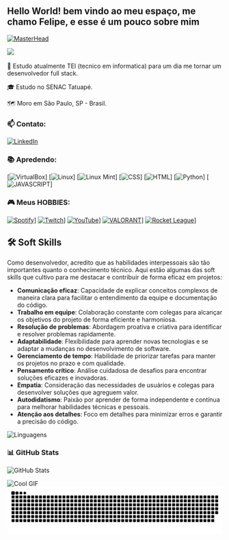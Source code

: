 ## Hello World! bem vindo ao meu espaço, me chamo Felipe, e esse é um pouco sobre mim

[![MasterHead](https://i.pinimg.com/originals/9f/b0/e9/9fb0e9a48e6b312f4725d9497d31c46a.gif)]()

<img src="https://visitcount.itsvg.in/api?id=dev-felpss&label=Profile%20Views&color=1&icon=7&pretty=true" />


🌱 Estudo atualmente TEI (tecnico em informatica) para um dia me tornar um desenvolvedor full stack.

🎓 Estudo no SENAC Tatuapé.

🗺 Moro em São Paulo, SP - Brasil.

### 📫 Contato:

[![LinkedIn](https://img.shields.io/badge/-LinkedIn-0077B5?style=for-the-badge&logo=LinkedIn&logoColor=white)](https://www.linkedin.com/in/felipe-dos-santos-aguiar-pereira-9a3a7624a/?original_referer=https%3A%2F%2Fbr%2Elinkedin%2Ecom%2F&originalSubdomain=br)


### 📚 Apredendo:

[![VirtualBox](https://img.shields.io/badge/VirtualBox-183A7D?style=for-the-badge&logo=oracle&logoColor=white)]
[![Linux](https://img.shields.io/badge/Linux-FCC624?style=for-the-badge&logo=linux&logoColor=black)]
[![Linux Mint](https://img.shields.io/badge/Linux%20Mint-87CF3D?style=for-the-badge&logo=linux-mint&logoColor=white)]
[![CSS](https://img.shields.io/badge/CSS-239120?&style=for-the-badge&logo=css3&logoColor=white)]
[![HTML](	https://img.shields.io/badge/HTML-239120?style=for-the-badge&logo=html5&logoColor=white)]
[![Python](https://img.shields.io/badge/Python-3776AB?style=for-the-badge&logo=python&logoColor=white)]
[![JAVASCRIPT](https://img.shields.io/badge/JavaScript-323330?style=for-the-badge&logo=javascript&logoColor=F7DF1E)]



### 🎮 Meus HOBBIES:


[![Spotify](https://img.shields.io/badge/Spotify-1DB954?style=for-the-badge&logo=spotify&logoColor=white)](https://www.spotify.com)]
[![Twitch](https://img.shields.io/badge/Twitch-9146FF?style=for-the-badge&logo=twitch&logoColor=white)](https://www.twitch.tv)]
[![YouTube](https://img.shields.io/badge/YouTube-FF0000?style=for-the-badge&logo=youtube&logoColor=white)](https://www.youtube.com)]
[![VALORANT](https://img.shields.io/badge/Riot_Games-D32936?style=for-the-badge&logo=riot-games&logoColor=white)](https://playvalorant.com/pt-br/)]
[![Rocket League](https://img.shields.io/badge/PlayStation-003791?style=for-the-badge&logo=playstation&logoColor=white)](https://www.rocketleague.com/pt-br)]



## 🛠️ Soft Skills

Como desenvolvedor, acredito que as habilidades interpessoais são tão importantes quanto o conhecimento técnico. Aqui estão algumas das soft skills que cultivo para me destacar e contribuir de forma eficaz em projetos:

- **Comunicação eficaz**: Capacidade de explicar conceitos complexos de maneira clara para facilitar o entendimento da equipe e documentação do código.
- **Trabalho em equipe**: Colaboração constante com colegas para alcançar os objetivos do projeto de forma eficiente e harmoniosa.
- **Resolução de problemas**: Abordagem proativa e criativa para identificar e resolver problemas rapidamente.
- **Adaptabilidade**: Flexibilidade para aprender novas tecnologias e se adaptar a mudanças no desenvolvimento de software.
- **Gerenciamento de tempo**: Habilidade de priorizar tarefas para manter os projetos no prazo e com qualidade.
- **Pensamento crítico**: Análise cuidadosa de desafios para encontrar soluções eficazes e inovadoras.
- **Empatia**: Consideração das necessidades de usuários e colegas para desenvolver soluções que agreguem valor.
- **Autodidatismo**: Paixão por aprender de forma independente e contínua para melhorar habilidades técnicas e pessoais.
- **Atenção aos detalhes**: Foco em detalhes para minimizar erros e garantir a precisão do código.





![Linguagens](https://github-readme-stats.vercel.app/api/top-langs/?username=dev-felpss&hide_progress=true)



### 📊 GitHub Stats

![GitHub Stats](https://github-readme-stats.vercel.app/api?username=dev-felpss&show_icons=true&theme=radical)

<img src="https://media.giphy.com/media/j5oP7zSilio3SewxAA/giphy.gif?cid=790b7611cgez05fmbv48vlihp0nt8t39rs2vrgjbgdv25p5u&ep=v1_gifs_search&rid=giphy.gif&ct=g" alt="Cool GIF" width="500"/>
<img align="center" alt="github contribution grid snake animation" src="https://raw.githubusercontent.com/mari4souza/mari4souza/output/github-contribution-grid-snake.svg">

